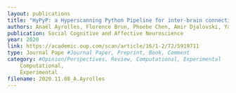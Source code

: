 ```yaml
---
layout: publications
title: "HyPyP: a Hyperscanning Python Pipeline for inter-brain connectivity analysis"
authors: Anaël Ayrolles, Florence Brun, Phoebe Chen, Amir Djalovski, Yann Beauxis, Richard Delorme, Thomas Bourgeron, Suzanne Dikker, Guillaume Dumas
publication: Social Cognitive and Affective Neuroscience
year: 2020
link: https://academic.oup.com/scan/article/16/1-2/72/5919711
type: Journal Pape #Journal Paper, Preprint, Book, Comment
category: #Opinion/Perspectives, Review, Computational, Experimental
    Computational,
    Experimental 
filename: 2020.11.08_A.Ayrolles
---
```


